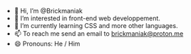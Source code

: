 - 👋 Hi, I’m @Brickmaniak
- 👀 I’m interested in front-end web developpement.
- 🌱 I’m currently learning CSS and more other languages.
- 📫 To reach me send an email to brickmaniak@proton.me
- 😄 Pronouns: He / Him
<!---
Le-hacker49/Le-hacker49 is a ✨ special ✨ repository because its `README.md` (this file) appears on your GitHub profile.
You can click the Preview link to take a look at your changes.
--->
